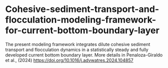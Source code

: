 # Cohesive-sediment-transport-and-flocculation-modeling-framework-for-current-bottom-boundary-layer
The present modeling framework integrates dilute cohesive sediment transport and flocculation dynamics in a statistically steady and fully developed current bottom boundary layer. More details in Penaloza-Giraldo et al., (2024) https://doi.org/10.1016/j.advwatres.2024.104857
